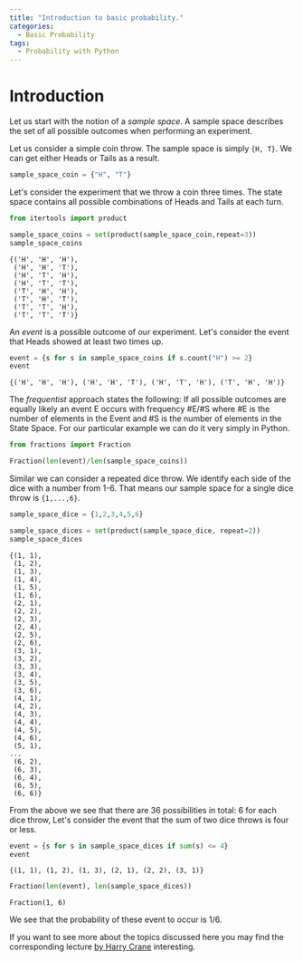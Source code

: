 ```yaml
---
title: "Introduction to basic probability."
categories:
  - Basic Probability
tags:
  - Probability with Python
---
```

# Introduction

Let us start with the notion of a *sample space*. A sample space describes the set of all possible outcomes when performing an experiment.

Let us consider a simple coin throw. The sample space is simply `{H, T}`. We can get either Heads or Tails as a result.

```python
sample_space_coin = {"H", "T"}
```

Let's consider the experiment that we throw a coin three times.
The state space contains all possible combinations of Heads and Tails at each turn.

```python
from itertools import product

sample_space_coins = set(product(sample_space_coin,repeat=3))
sample_space_coins
```
```
{('H', 'H', 'H'),
 ('H', 'H', 'T'),
 ('H', 'T', 'H'),
 ('H', 'T', 'T'),
 ('T', 'H', 'H'),
 ('T', 'H', 'T'),
 ('T', 'T', 'H'),
 ('T', 'T', 'T')}
```

An *event* is a possible outcome of our experiment.
Let's consider the event that Heads showed at least two times up.

```python
event = {s for s in sample_space_coins if s.count("H") >= 2}
event
```
```
{('H', 'H', 'H'), ('H', 'H', 'T'), ('H', 'T', 'H'), ('T', 'H', 'H')}
```
The *frequentist* approach states the following:
If all possible outcomes are equally likely an event E occurs with frequency #E/#S where #E is the number of elements in the Event and #S is the number of elements in the State Space.
For our particular example we can do it very simply in Python.

```python
from fractions import Fraction

Fraction(len(event)/len(sample_space_coins))
```

Similar we can consider a repeated dice throw.
We identify each side of the dice with a number from 1-6.
That means our sample space for a single dice throw is `{1,...,6}`.

```python
sample_space_dice = {1,2,3,4,5,6}
```

```python
sample_space_dices = set(product(sample_space_dice, repeat=2))
sample_space_dices
```
```
{(1, 1),
 (1, 2),
 (1, 3),
 (1, 4),
 (1, 5),
 (1, 6),
 (2, 1),
 (2, 2),
 (2, 3),
 (2, 4),
 (2, 5),
 (2, 6),
 (3, 1),
 (3, 2),
 (3, 3),
 (3, 4),
 (3, 5),
 (3, 6),
 (4, 1),
 (4, 2),
 (4, 3),
 (4, 4),
 (4, 5),
 (4, 6),
 (5, 1),
...
 (6, 2),
 (6, 3),
 (6, 4),
 (6, 5),
 (6, 6)}
```
From the above we see that there are 36 possibilities in total: 6 for each dice throw,
Let's consider the event that the sum of two dice throws is four or less.

```python
event = {s for s in sample_space_dices if sum(s) <= 4}
event
```
```
{(1, 1), (1, 2), (1, 3), (2, 1), (2, 2), (3, 1)}
```

```python
Fraction(len(event), len(sample_space_dices))
```
```
Fraction(1, 6)
```
We see that the probability of these event to occur is 1/6.

If you want to see more about the topics discussed here you may find the corresponding lecture [by Harry Crane](https://www.youtube.com/watch?v=2Xwk6yNq9og) interesting.